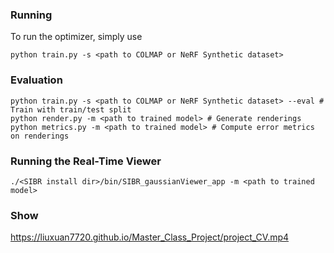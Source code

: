 ### Running

To run the optimizer, simply use

```shell
python train.py -s <path to COLMAP or NeRF Synthetic dataset>
```

### Evaluation
```shell
python train.py -s <path to COLMAP or NeRF Synthetic dataset> --eval # Train with train/test split
python render.py -m <path to trained model> # Generate renderings
python metrics.py -m <path to trained model> # Compute error metrics on renderings
```

### Running the Real-Time Viewer

```shell
./<SIBR install dir>/bin/SIBR_gaussianViewer_app -m <path to trained model>
```

### Show

https://liuxuan7720.github.io/Master_Class_Project/project_CV.mp4
